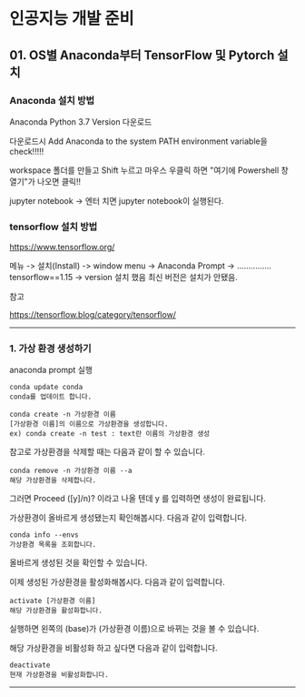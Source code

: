 # 인공지능 개발 준비

## 01. OS별 Anaconda부터 TensorFlow 및 Pytorch 설치

### Anaconda 설치 방법

Anaconda Python 3.7 Version 다운로드

다운로드시 Add Anaconda to the system PATH environment variable을 check!!!!!


workspace 폴더를 만들고 Shift 누르고 마우스 우클릭 하면 "여기에 Powershell 창 열기"가 나오면 클릭!!

jupyter notebook -> 엔터 치면 jupyter notebook이 실행된다.

### tensorflow 설치 방법

https://www.tensorflow.org/

메뉴 -> 설치(Install) -> window menu -> Anaconda Prompt -> ............... tensorflow==1.15         -> version 설치 했음 최신 버전은 설치가 안됐음.



참고

https://tensorflow.blog/category/tensorflow/

-----------------

### 1. 가상 환경 생성하기

anaconda prompt 실행

```
conda update conda
conda를 업데이트 합니다.
```

```
conda create -n 가상환경 이름
[가상환경 이름]의 이름으로 가상환경을 생성합니다.
ex) conda create -n test : text란 이름의 가상환경 생성
```

참고로 가상환경을 삭제할 때는 다음과 같이 할 수 있습니다.

```
conda remove -n 가상환경 이름 --a
해당 가상환경을 삭제합니다.
```

그러면 Proceed ([y]/n)? 이라고 나올 텐데 y 를 입력하면 생성이 완료됩니다.

가상환경이 올바르게 생성됐는지 확인해봅시다. 다음과 같이 입력합니다.

```
conda info --envs
가상환경 목록을 조회합니다.
```

올바르게 생성된 것을 확인할 수 있습니다.

이제 생성된 가상환경을 활성화해봅시다. 다음과 같이 입력합니다.

```
activate [가상환경 이름]
해당 가상환경을 활성화합니다.
```

실행하면 왼쪽의 (base)가 (가상환경 이름)으로 바뀌는 것을 볼 수 있습니다.

해당 가상환경을 비활성화 하고 싶다면 다음과 같이 입력합니다.

```
deactivate
현재 가상환경을 비활성화합니다.
```

------

